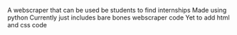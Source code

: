 A webscraper that can be used be students to find internships
Made using python
Currently just includes bare bones webscraper code
Yet to add html and css code

